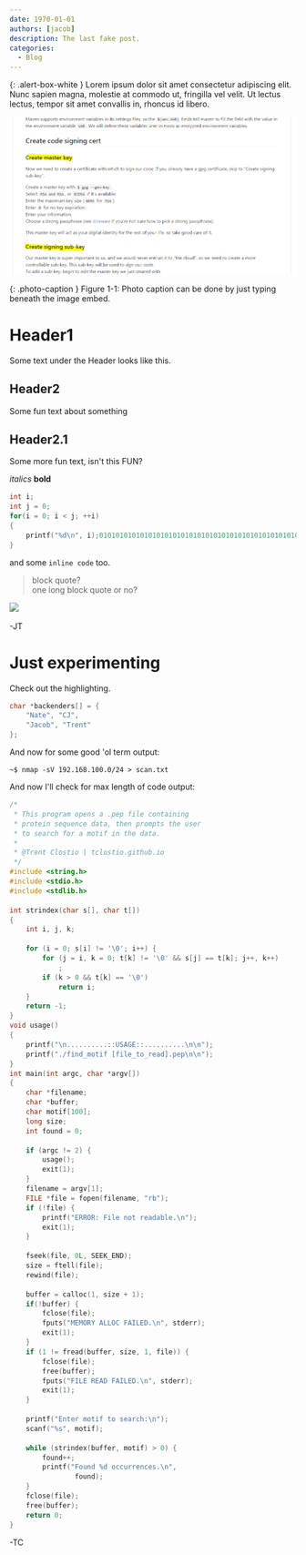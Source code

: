 ```yaml
---
date: 1970-01-01
authors: [jacob]
description: The last fake post.
categories:
  - Blog
---
```


<!-- more -->


{: .alert-box-white }
Lorem ipsum dolor sit amet consectetur adipiscing elit. Nunc sapien magna, molestie at commodo ut, fringilla vel velit. Ut lectus lectus, tempor sit amet convallis in, rhoncus id libero.

![Test Photo Caption](../assets/img/test-photo.png)

{: .photo-caption }
Figure 1-1: Photo caption can be done by just typing beneath the image embed.

# Header1
Some text under the Header looks like this.

## Header2
Some fun text about something

## Header2.1
Some more fun text, isn't this FUN?

*italics*
**bold**

```c
int i;
int j = 0;
for(i = 0; i < j; ++i)
{
    printf("%d\n", i);010101010101010101010101010101010101010101010101010101010101
}
```

and some `inline code` too.

> block quote?<br>
> one long block quote
> or no?

![](http://i.giphy.com/ZpV2NfvmrpF84.gif)

-JT

# Just experimenting

Check out the highlighting.

```c
char *backenders[] = {
    "Nate", "CJ",
    "Jacob", "Trent"
};
```

And now for some good 'ol term output:

```shell
~$ nmap -sV 192.168.100.0/24 > scan.txt
```

And now I'll check for max length of code output:

```c
/*
 * This program opens a .pep file containing
 * protein sequence data, then prompts the user
 * to search for a motif in the data.
 *
 * @Trent Clostio | tclostio.github.io
 */
#include <string.h>
#include <stdio.h>
#include <stdlib.h>

int strindex(char s[], char t[])
{
    int i, j, k;

    for (i = 0; s[i] != '\0'; i++) {
        for (j = i, k = 0; t[k] != '\0' && s[j] == t[k]; j++, k++)
            ;
        if (k > 0 && t[k] == '\0')
            return i;
    }
    return -1;
}
void usage()
{
    printf("\n..........::USAGE::..........\n\n");
    printf("./find_motif [file_to_read].pep\n\n");
}
int main(int argc, char *argv[])
{
    char *filename;
    char *buffer;
    char motif[100];
    long size;
    int found = 0;

    if (argc != 2) {
        usage();
        exit(1);
    }
    filename = argv[1];
    FILE *file = fopen(filename, "rb");
    if (!file) {
        printf("ERROR: File not readable.\n");
        exit(1);
    }

    fseek(file, 0L, SEEK_END);
    size = ftell(file);
    rewind(file);

    buffer = calloc(1, size + 1);
    if(!buffer) {
        fclose(file);
        fputs("MEMORY ALLOC FAILED.\n", stderr);
        exit(1);
    }
    if (1 != fread(buffer, size, 1, file)) {
        fclose(file);
        free(buffer);
        fputs("FILE READ FAILED.\n", stderr);
        exit(1);
    }

    printf("Enter motif to search:\n");
    scanf("%s", motif);
    
    while (strindex(buffer, motif) > 0) {
        found++;
        printf("Found %d occurrences.\n",
                found);
    }
    fclose(file);
    free(buffer);
    return 0;
}
```

-TC